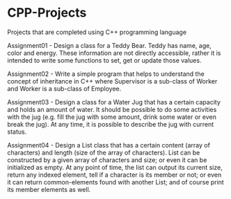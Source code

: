 # CPP-Projects
Projects that are completed using C++ programming language

Assignment01 - Design a class for a Teddy Bear. Teddy has name, age, color and energy. These information are not directly accessible, rather it is intended to write some functions to set, get or update those values.

Assignment02 - Write a simple program that helps to understand the concept of inheritance in C++ where Supervisor is a sub-class of Worker and Worker is a sub-class of Employee.

Assignment03 - Design a class for a Water Jug that has a certain capacity and holds an amount of water. It should be possible to do some activities with the jug (e.g. fill the jug with some amount, drink some water or even break the jug). At any time, it is possible to describe the jug with current status.

Assignment04 - Design a List class that has a certain content (array of characters) and length (size of the array of characters). List can be constructed by a given array of characters and size; or even it can be initialized as empty. At any point of time, the list can output its current size, return any indexed element, tell if a character is its member or not; or even it can return common-elements found with another List; and of course print its member elements as well.
